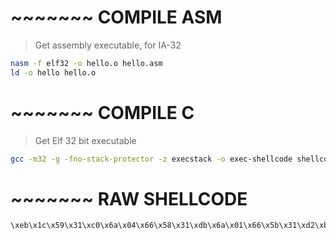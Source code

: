 # ~~~~~~~ COMPILE ASM

> Get assembly executable, for IA-32

```bash
nasm -f elf32 -o hello.o hello.asm
ld -o hello hello.o
```

# ~~~~~~~ COMPILE C

> Get Elf 32 bit executable

```bash
gcc -m32 -g -fno-stack-protector -z execstack -o exec-shellcode shellcode.c -w
```

# ~~~~~~~ RAW SHELLCODE 

```
\xeb\x1c\x59\x31\xc0\x6a\x04\x66\x58\x31\xdb\x6a\x01\x66\x5b\x31\xd2\xb2\x0e\xcd\x80\x31\xc0\xb0\x01\x83\xf3\x01\xcd\x80\xe8\xdf\xff\xff\xff\x48\x65\x6c\x6c\x6f\x20\x77\x6f\x72\x6c\x64\x21\x0d\x0a
```
